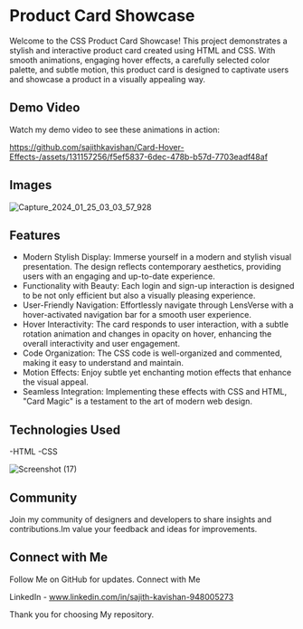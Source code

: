 # Product Card Showcase

Welcome to the CSS Product Card Showcase! This project demonstrates a stylish and interactive product card created using HTML and CSS. With smooth animations, engaging hover effects, a carefully selected color palette, and subtle motion, this product card is designed to captivate users and showcase a product in a visually appealing way.

## Demo Video

Watch my demo video to see these animations in action:

https://github.com/sajithkavishan/Card-Hover-Effects-/assets/131157256/f5ef5837-6dec-478b-b57d-7703eadf48af

## Images

![Capture_2024_01_25_03_03_57_928](https://github.com/sajithkavishan/Card-Hover-Effects-/assets/131157256/45bcd3b4-2e25-4192-b95a-b9503963e1ee)

## Features

- Modern Stylish Display: Immerse yourself in a modern and stylish visual presentation.
                          The design reflects contemporary aesthetics, providing users with an engaging and up-to-date experience.
- Functionality with Beauty: Each login and sign-up interaction is designed to be not only efficient but also a visually pleasing experience.
- User-Friendly Navigation: Effortlessly navigate through LensVerse with a hover-activated navigation bar for a smooth user experience.
- Hover Interactivity: The card responds to user interaction, with a subtle rotation animation and changes in opacity on hover, enhancing the overall interactivity and user engagement.
- Code Organization: The CSS code is well-organized and commented, making it easy to understand and maintain.
- Motion Effects: Enjoy subtle yet enchanting motion effects that enhance the visual appeal.
- Seamless Integration: Implementing these effects with CSS and HTML, "Card Magic" is a testament to the art of modern web design.

##

## Technologies Used

-HTML
-CSS

![Screenshot (17)](https://biq.cloud/wp-content/uploads/2021/03/355-html-and-CSS.gif)

## Community

Join my community of designers and developers to share insights and contributions.Im value your feedback and ideas for improvements.

## Connect with Me

Follow Me on GitHub for updates. Connect with Me

LinkedIn - www.linkedin.com/in/sajith-kavishan-948005273

Thank you for choosing My repository.
